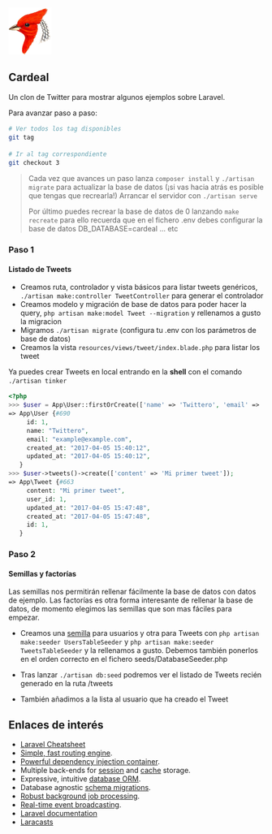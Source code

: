 <img src="resources/assets/cardeal.png">

## Cardeal

Un clon de Twitter para mostrar algunos ejemplos sobre Laravel.

Para avanzar paso a paso:

```bash
# Ver todos los tag disponibles
git tag

# Ir al tag correspondiente
git checkout 3
```

> Cada vez que avances un paso lanza ```composer install``` y ```./artisan migrate``` para actualizar la base de datos
> (¡si vas hacia atrás es posible que tengas que recrearla!)
> Arrancar el servidor  con ```./artisan serve```
>
> Por último puedes recrear la base de datos de 0 lanzando ```make recreate```
> para ello recuerda que en el fichero .env debes configurar la base de datos
> DB_DATABASE=cardeal ... etc

### Paso 1

#### Listado de Tweets

* Creamos ruta, controlador y vista básicos para listar tweets genéricos, ```./artisan make:controller TweetController``` para generar el controlador
* Creamos modelo y migración de base de datos para poder hacer la query, ```php artisan make:model Tweet --migration``` y rellenamos a gusto la migracion
* Migramos ```./artisan migrate``` (configura tu .env con los parámetros de base de datos)
* Creamos la vista ```resources/views/tweet/index.blade.php``` para listar los tweet

Ya puedes crear Tweets en local entrando en la **shell** con el comando ```./artisan tinker```

```php
<?php
>>> $user = App\User::firstOrCreate(['name' => 'Twittero', 'email' => 'example@example.com']);
=> App\User {#690
     id: 1,
     name: "Twittero",
     email: "example@example.com",
     created_at: "2017-04-05 15:40:12",
     updated_at: "2017-04-05 15:40:12",
   }
>>> $user->tweets()->create(['content' => 'Mi primer tweet']);
=> App\Tweet {#663
     content: "Mi primer tweet",
     user_id: 1,
     updated_at: "2017-04-05 15:47:48",
     created_at: "2017-04-05 15:47:48",
     id: 1,
   }
```

### Paso 2

#### Semillas y factorías

Las semillas nos permitirán rellenar fácilmente la base de datos con datos de ejemplo.
Las factorías es otra forma interesante de rellenar la base de datos, de momento elegimos las semillas que son mas fáciles para empezar.

* Creamos una [semilla](https://laravel.com/docs/5.4/seeding) para usuarios y otra para Tweets con ```php artisan make:seeder UsersTableSeeder``` y ```php artisan make:seeder TweetsTableSeeder``` y la rellenamos a gusto. Debemos también ponerlos en el orden correcto en el fichero  seeds/DatabaseSeeder.php

* Tras lanzar ```./artisan db:seed``` podremos ver el listado de Tweets recién generado en la ruta /tweets

* También añadimos a la lista al usuario que ha creado el Tweet


## Enlaces de interés

- [Laravel Cheatsheet](http://cheats.jesse-obrien.ca/)
- [Simple, fast routing engine](https://laravel.com/docs/routing).
- [Powerful dependency injection container](https://laravel.com/docs/container).
- Multiple back-ends for [session](https://laravel.com/docs/session) and [cache](https://laravel.com/docs/cache) storage.
- Expressive, intuitive [database ORM](https://laravel.com/docs/eloquent).
- Database agnostic [schema migrations](https://laravel.com/docs/migrations).
- [Robust background job processing](https://laravel.com/docs/queues).
- [Real-time event broadcasting](https://laravel.com/docs/broadcasting).
- [Laravel documentation](https://laravel.com/docs)
- [Laracasts](https://laracasts.com)
